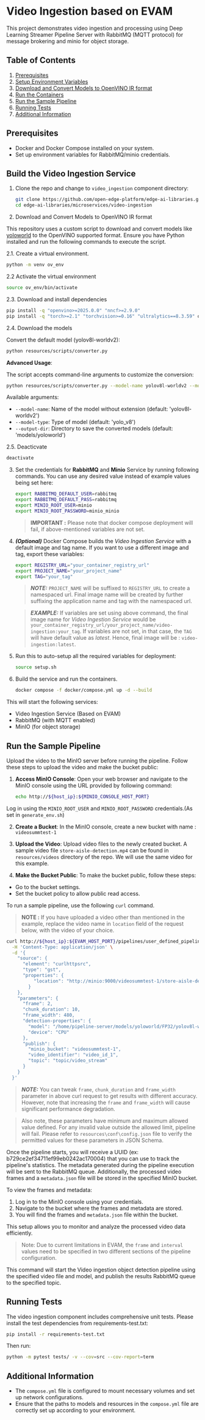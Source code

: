 # Video Ingestion based on EVAM

This project demonstrates video ingestion and processing using Deep Learning Streamer Pipeline Server with RabbitMQ (MQTT protocol) for message brokering and minio for object storage.

## Table of Contents
1. [Prerequisites](#prerequisites)
2. [Setup Environment Variables](#setup-environment-variables)
3. [Download and Convert Models to OpenVINO IR format](#download-models)
4. [Run the Containers](#run-the-containers)
5. [Run the Sample Pipeline](#run-the-sample-pipeline)
6. [Running Tests](#running-tests)
7. [Additional Information](#additional-information)

## Prerequisites

- Docker and Docker Compose installed on your system.
- Set up environment variables for RabbitMQ/minio credentials.

## Build the Video Ingestion Service

1. Clone the repo and change to `video_ingestion` component directory:

    ```bash
    git clone https://github.com/open-edge-platform/edge-ai-libraries.git edge-ai-libraries
    cd edge-ai-libraries/microservices/video-ingestion
    ```
2. Download and Convert Models to OpenVINO IR format

This repository uses a custom script to download and convert models like [yoloworld](https://docs.ultralytics.com/models/yolo-world/) to the OpenVINO supported format. 
Ensure you have Python installed and run the following commands to execute the script.

2.1. Create a virtual environment.

```sh
python -m venv ov_env
```

2.2 Activate the virtual environment

```sh
source ov_env/bin/activate
```
2.3. Download and install dependencies 

```sh
pip install -q "openvino>=2025.0.0" "nncf>=2.9.0"
pip install -q "torch>=2.1" "torchvision>=0.16" "ultralytics==8.3.59" onnx tqdm opencv-python --extra-index-url https://download.pytorch.org/whl/cpu
```
2.4. Download the models

Convert the default model (yolov8l-worldv2):
```sh
python resources/scripts/converter.py
```

**Advanced Usage**:

The script accepts command-line arguments to customize the conversion:

```sh
python resources/scripts/converter.py --model-name yolov8l-worldv2 --model-type yolo_v8 --output-dir ov_models/yoloworld
```

Available arguments:
- `--model-name`: Name of the model without extension (default: 'yolov8l-worldv2')
- `--model-type`: Type of model (default: 'yolo_v8')
- `--output-dir`: Directory to save the converted models (default: 'models/yoloworld')

2.5. Deacticvate

```sh
deactivate
```

3. Set the credentials for **RabbitMQ** and **Minio** Service by running following commands. You can use any desired value instead of example values being set here:

    ```bash
    export RABBITMQ_DEFAULT_USER=rabbitmq
    export RABBITMQ_DEFAULT_PASS=rabbitmq
    export MINIO_ROOT_USER=minio
    export MINIO_ROOT_PASSWORD=minio_minio
    ```

    > **IMPORTANT :** Please note that docker compose deployment will fail, if above-mentioned variables are not set.

4. **_(Optional)_** Docker Compose builds the _Video Ingestion Service_ with a default image and tag name. If you want to use a different image and tag, export these variables:

    ```bash
    export REGISTRY_URL="your_container_registry_url"
    export PROJECT_NAME="your_project_name"
    export TAG="your_tag"
    ```

    > **_NOTE:_** `PROJECT_NAME` will be suffixed to `REGISTRY_URL` to create a namespaced url. Final image name will be created by further suffixing the application name and tag with the namespaced url. 

    > **_EXAMPLE:_** If variables are set using above command, the final image name for _Video Ingestion Service_ would be `your_container_registry_url/your_project_name/video-ingestion:your_tag`. If variables are not set, in that case, the `TAG` will have default value as _latest_. Hence, final image will be : `video-ingestion:latest`. 

5. Run this to auto-setup all the required variables for deployment:

    ```bash
    source setup.sh
    ```

6. Build the service and run the containers.

    ```bash
    docker compose -f docker/compose.yml up -d --build
    ```

This will start the following services:
- Video Ingestion Service (Based on EVAM)
- RabbitMQ (with MQTT enabled)
- MinIO (for object storage)

## Run the Sample Pipeline

Upload the video to the MinIO server before running the pipeline. Follow these steps to upload the video and make the bucket public:

1. **Access MinIO Console**:
  Open your web browser and navigate to the MinIO console using the URL provided by following command:
    ```bash
    echo http://${host_ip}:${MINIO_CONSOLE_HOST_PORT}
    ```
  Log in using the `MINIO_ROOT_USER` and `MINIO_ROOT_PASSWORD` credentials.(As set in `generate_env.sh`)

2. **Create a Bucket**:
  In the MinIO console, create a new bucket with name : `videosummtest-1`

3. **Upload the Video**:
  Upload video files to the newly created bucket. A sample video file `store-aisle-detection.mp4` can be found in `resources/videos` directory of the repo. We will use the same video for this example.

4. **Make the Bucket Public**:
  To make the bucket public, follow these steps:
  - Go to the bucket settings.
  - Set the bucket policy to allow public read access.


To run a sample pipeline, use the following `curl` command.


> **NOTE :** If you have uploaded a video other than mentioned in the example, replace the video name in `location` field of the request below, with the video of your choice.

```bash
curl http://${host_ip}:${EVAM_HOST_PORT}/pipelines/user_defined_pipelines/object_detection \
  -H 'Content-Type: application/json' \
  -d '{
    "source": {
      "element": "curlhttpsrc",
      "type": "gst",
      "properties": {
          "location": "http://minio:9000/videosummtest-1/store-aisle-detection.mp4"
        }
    },
    "parameters": {
      "frame": 2,
      "chunk_duration": 10,
      "frame_width": 480,
      "detection-properties": {
        "model": "/home/pipeline-server/models/yoloworld/FP32/yolov8l-worldv2.xml",
        "device": "CPU"
      },
      "publish": {
        "minio_bucket": "videosummtest-1",
        "video_identifier": "video_id_1",
        "topic": "topic/video_stream"
      }
    }
  }'
```

> **_NOTE:_** You can tweak `frame`, `chunk_duration` and `frame_width` parameter in above curl request to get results with different accuracy. However, note that increasing the `frame` and `frame_width` will cause significant performance degradation. 

> Also note, these parameters have minimum and maximum allowed value defined. For any invalid value outside the allowed limit, pipeline will fail. Please refer to `resources\conf\config.json` file to verify the permitted values for these parameters in JSON Schema.

Once the pipeline starts, you will receive a UUID (ex: b729ce2ef34711ef99eb0242ac170004) that you can use to track the pipeline's statistics. The metadata generated during the pipeline execution will be sent to the RabbitMQ queue. Additionally, the processed video frames and a `metadata.json` file will be stored in the specified MinIO bucket. 

To view the frames and metadata:
1. Log in to the MinIO console using your credentials.
2. Navigate to the bucket where the frames and metadata are stored.
3. You will find the frames and `metadata.json` file within the bucket.

This setup allows you to monitor and analyze the processed video data efficiently.

> Note: Due to current limitations in EVAM, the `frame` and `interval` values need to be specified in two different sections of the pipeline configuration.

This command will start the Video ingestion object detection pipeline using the specified video file and model, and publish the results RabbitMQ queue to the specified topic.

## Running Tests

The video ingestion component includes comprehensive unit tests. Please install the test dependencies from requirements-test.txt:

```bash
pip install -r requirements-test.txt
```

Then run:
```bash
python -m pytest tests/ -v --cov=src --cov-report=term
```

## Additional Information

- The `compose.yml` file is configured to mount necessary volumes and set up network configurations.
- Ensure that the paths to models and resources in the `compose.yml` file are correctly set up according to your environment.